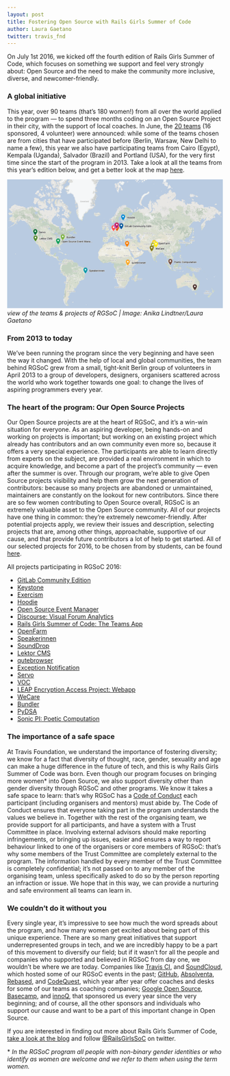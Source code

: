 ```yaml
---
layout: post
title: Fostering Open Source with Rails Girls Summer of Code
author: Laura Gaetano
twitter: travis_fnd
---
```


On July 1st 2016, we kicked off the fourth edition of Rails Girls Summer of Code, which focuses on something we support and feel very strongly about: Open Source and the need to make the community more inclusive, diverse, and newcomer-friendly.

### A global initiative

This year, over 90 teams (that’s 180 women!) from all over the world applied to the program — to spend three months coding on an Open Source Project in their city, with the support of local coaches. In June, the [20 teams](https://teams.railsgirlssummerofcode.org/teams) (16 sponsored, 4 volunteer) were announced: while some of the teams chosen are from cities that have participated before (Berlin, Warsaw, New Delhi to name a few), this year we also have participating teams from Cairo (Egypt), Kempala (Uganda), Salvador (Brazil) and Portland (USA), for the very first time since the start of the program in 2013. Take a look at all the teams from this year’s edition below, and get a better look at the map [here](https://drive.google.com/open?id=1-fqZtgmBTbs1cNw4MBB7mvoV96c&usp=sharing).

<a href="https://www.google.com/maps/d/u/0/viewer?mid=1-fqZtgmBTbs1cNw4MBB7mvoV96c"><img src="/images/blog/2016-08-19-rgsoc-map.png"></a>
<em> view of the teams & projects of RGSoC | Image: Anika Lindtner/Laura Gaetano</em>

### From 2013 to today

We’ve been running the program since the very beginning and have seen the way it changed. With the help of local and global communities, the team behind RGSoC grew from a small, tight-knit Berlin group of volunteers in April 2013 to a group of developers, designers, organisers scattered across the world who work together towards one goal: to change the lives of aspiring programmers every year.

### The heart of the program: Our Open Source Projects

Our Open Source projects are at the heart of RGSoC, and it’s a win-win situation for everyone. As an aspiring developer, being hands-on and working on projects is important; but working on an existing project which already has contributors and an own community even more so, because it offers a very special experience. The participants are able to learn directly from experts on the subject, are provided a real environment in which to acquire knowledge, and become a part of the project’s community — even after the summer is over. Through our program, we’re able to give Open Source projects visibility and help them grow the next generation of contributors: because so many projects are abandoned or unmaintained, maintainers are constantly on the lookout for new contributors. Since there are so few women contributing to Open Source overall, RGSoC is an extremely valuable asset to the Open Source community.
All of our projects have one thing in common: they’re extremely newcomer-friendly. After potential projects apply, we review their issues and description, selecting projects that are, among other things, approachable, supportive of our cause, and that provide future contributors a lot of help to get started. All of our selected projects for 2016, to be chosen from by students, can be found [here](https://teams.railsgirlssummerofcode.org/projects).

All projects participating in RGSoC 2016:

* [GitLab Community Edition](https://about.gitlab.com/features/)
* [Keystone](http://docs.openstack.org/developer/keystone/)
* [Exercism](http://exercism.io/)
* [Hoodie](http://hood.ie/)
* [Open Source Event Manager](http://osem.io/)
* [Discourse: Visual Forum Analytics](https://meta.discourse.org/t/visual-forum-statistics/34744)
* [Rails Girls Summer of Code: The Teams App](https://teams.railsgirlssummerofcode.org/)
* [OpenFarm](https://openfarm.cc/)
* [Speakerinnen](https://speakerinnen.org/)
* [SoundDrop]()
* [Lektor CMS](https://www.getlektor.com/)
* [qutebrowser](https://github.com/The-Compiler/qutebrowser)
* [Exception Notification](https://github.com/rails/exception_notification)
* [Servo](https://github.com/servo/servo)
* [VOC](https://github.com/pybee/voc)
* [LEAP Encryption Access Project: Webapp](https://leap.se/)
* [WeCare](https://github.com/hkasera/WeCare)
* [Bundler](http://bundler.io/)
* [PyDSA](https://github.com/pydsa/pydsa)
* [Sonic PI: Poetic Computation](https://github.com/samaaron/sonic-pi)

### The importance of a safe space

At Travis Foundation, we understand the importance of fostering diversity; we know for a fact that diversity of thought, race, gender, sexuality and age can make a huge difference in the future of tech, and this is why Rails Girls Summer of Code was born. Even though our program focuses on bringing more women\* into Open Source, we also support diversity other than gender diversity through RGSoC and other programs.
We know it takes a safe space to learn: that’s why RGSoC has a [Code of Conduct](http://railsgirlssummerofcode.org/about/code-of-conduct/) each participant (including organisers and mentors) must abide by. The Code of Conduct ensures that everyone taking part in the program understands the values we believe in. Together with the rest of the organising team, we provide support for all participants, and have a system with a Trust Committee in place. Involving external advisors should make reporting infringements, or bringing up issues, easier and ensures a way to report behaviour linked to one of the organisers or core members of RGSoC: that’s why some members of the Trust Committee are completely external to the program. The information handled by every member of the Trust Committee is completely confidential; it’s not passed on to any member of the organising team, unless specifically asked to do so by the person reporting an infraction or issue. We hope that in this way, we can provide a nurturing and safe environment all teams can learn in.

### We couldn’t do it without you

Every single year, it’s impressive to see how much the word spreads about the program, and how many women get excited about being part of this unique experience. There are so many great initiatives that support underrepresented groups in tech, and we are incredibly happy to be a part of this movement to diversify our field; but if it wasn’t for all the people and companies who supported and believed in RGSoC from day one, we wouldn’t be where we are today. Companies like [Travis CI](https://travis-ci.com/), and [SoundCloud](https://soundcloud.com/), which hosted some of our RGSoC events in the past; [GitHub](https://github.com/), [Absolventa](https://www.absolventa.de/), [Rebased](https://rebased.pl/), and [CodeQuest](http://www.codequest.com/), which year after year offer coaches and desks for some of our teams as coaching companies; [Google Open Source](https://developers.google.com/open-source/), [Basecamp](https://basecamp.com/), and [innoQ](https://www.innoq.com/de/), that sponsored us every year since the very beginning; and of course, all the other sponsors and individuals who support our cause and want to be a part of this important change in Open Source.

If you are interested in finding out more about Rails Girls Summer of Code, [take a look at the blog](http://railsgirlssummerofcode.org/blog/) and follow [@RailsGirlsSoC](https://twitter.com/railsgirlssoc) on twitter.

\* _In the RGSoC program all people with non-binary gender identities or who identify as women are welcome and we refer to them when using the term women._
